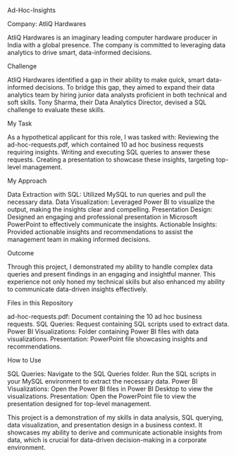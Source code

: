 Ad-Hoc-Insights

Company: AtliQ Hardwares

AtliQ Hardwares is an imaginary leading computer hardware producer in India with a global presence. The company is committed to leveraging data analytics to drive smart, data-informed decisions.

Challenge

AtliQ Hardwares identified a gap in their ability to make quick, smart data-informed decisions. To bridge this gap, they aimed to expand their data analytics team by hiring junior data analysts proficient in both technical and soft skills. Tony Sharma, their Data Analytics Director, devised a SQL challenge to evaluate these skills.

My Task

As a hypothetical applicant for this role, I was tasked with:
Reviewing the ad-hoc-requests.pdf, which contained 10 ad hoc business requests requiring insights.
Writing and executing SQL queries to answer these requests.
Creating a presentation to showcase these insights, targeting top-level management.

My Approach

Data Extraction with SQL:
Utilized MySQL to run queries and pull the necessary data.
Data Visualization:
Leveraged Power BI to visualize the output, making the insights clear and compelling.
Presentation Design:
Designed an engaging and professional presentation in Microsoft PowerPoint to effectively communicate the insights.
Actionable Insights:
Provided actionable insights and recommendations to assist the management team in making informed decisions.

Outcome

Through this project, I demonstrated my ability to handle complex data queries and present findings in an engaging and insightful manner. This experience not only honed my technical skills but also enhanced my ability to communicate data-driven insights effectively.

Files in this Repository

ad-hoc-requests.pdf: Document containing the 10 ad hoc business requests.
SQL Queries: Request containing SQL scripts used to extract data.
Power BI Visualizations: Folder containing Power BI files with data visualizations.
Presentation: PowerPoint file showcasing insights and recommendations.

How to Use

SQL Queries:
Navigate to the SQL Queries folder.
Run the SQL scripts in your MySQL environment to extract the necessary data.
Power BI Visualizations:
Open the Power BI files in Power BI Desktop to view the visualizations.
Presentation:
Open the PowerPoint file to view the presentation designed for top-level management.

This project is a demonstration of my skills in data analysis, SQL querying, data visualization, and presentation design in a business context. It showcases my ability to derive and communicate actionable insights from data, which is crucial for data-driven decision-making in a corporate environment.
